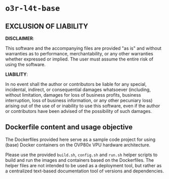 # `o3r-l4t-base`

## EXCLUSION OF LIABILITY

**DISCLAIMER**:

This software and the accompanying files are provided "as is" and without warranties as to performance, merchantability, or any other warranties whether expressed or implied. The user must assume the entire risk of using the software.

**LIABILITY**:

In no event shall the author or contributors be liable for any special, incidental, indirect, or consequential damages whatsoever (including, without limitation, damages for loss of business profits, business interruption, loss of business information, or any other pecuniary loss) arising out of the use of or inability to use this software, even if the author or contributors have been advised of the possibility of such damages.

## Dockerfile content and usage objective

The Dockerfiles provided here serve as a sample code project for using (base) Docker containers on the OVP80x VPU hardware architecture.

Please use the provided `build.sh`, `config.sh` and `run.sh` helper scripts to build and run the images and containers based on the Dockerfiles.
The helper files are not intended to be used as a deployment tool, but rather as a centralized text-based documentation tool of versions and dependencies.
